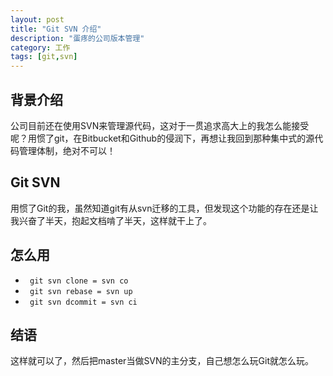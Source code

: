 ```yaml
---
layout: post
title: "Git SVN 介绍"
description: "蛋疼的公司版本管理"
category: 工作
tags: [git,svn]
---
```



## 背景介绍 ## 

公司目前还在使用SVN来管理源代码，这对于一贯追求高大上的我怎么能接受呢？用惯了git，在Bitbucket和Github的侵润下，再想让我回到那种集中式的源代码管理体制，绝对不可以！

## Git SVN ##

用惯了Git的我，虽然知道git有从svn迁移的工具，但发现这个功能的存在还是让我兴奋了半天，抱起文档啃了半天，这样就干上了。

## 怎么用 ##

* <code> git svn clone = svn co</code>
* <code> git svn rebase = svn up</code>
* <code> git svn dcommit = svn ci</code>

## 结语 ##

这样就可以了，然后把master当做SVN的主分支，自己想怎么玩Git就怎么玩。


